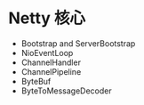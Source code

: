 # Netty 核心

- Bootstrap and ServerBootstrap
- NioEventLoop
- ChannelHandler
- ChannelPipeline
- ByteBuf
- ByteToMessageDecoder

